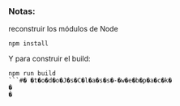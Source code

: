 
### Notas:
reconstruir los módulos de Node
```
npm install
```

Y para construir el build:
```
npm run build
```#� �t�o�d�o�J�s�C�l�a�s�s�-�w�e�b�p�a�c�k�
�
�
